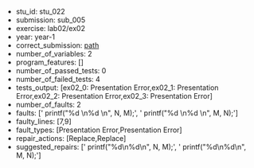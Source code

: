 - stu_id: stu_022	       
- submission: sub_005
- exercise: lab02/ex02
- year: year-1
- correct_submission: [path](https://github.com/pmorvalho/C-Pack-IPAs/blob/main/correct_submissions/year-1/lab02/ex02/ex02-stu_022-sub_004)
- number_of_variables: 2
- program_features: [] 
- number_of_passed_tests: 0
- number_of_failed_tests: 4
- tests_output: [ex02_0: Presentation Error,ex02_1: Presentation Error,ex02_2: Presentation Error,ex02_3: Presentation Error]
- number_of_faults: 2
- faults: ['        printf("%d \n%d \n", N, M);', '        printf("%d \n%d \n", M, N);']
- faulty_lines: [7,9]
- fault_types: [Presentation Error,Presentation Error]
- repair_actions: [Replace,Replace] 
- suggested_repairs: ['        printf("%d\n%d\n", N, M);', '        printf("%d\n%d\n", M, N);']
